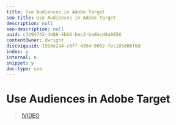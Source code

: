 ```yaml
---
title: Use Audiences in Adobe Target
seo-title: Use Audiences in Adobe Target
description: null
seo-description: null
uuid: c3494742-4d80-4bb6-bec2-badecd8a9056
contentOwner: dwright
discoiquuid: 15b3e2a4-c6ff-4394-9052-fec105d06f6d
index: y
internal: n
snippet: y
doc-type: use
---
```


# Use Audiences in Adobe Target

>[!VIDEO](https://video.tv.adobe.com/v/17398/?quality=12)
